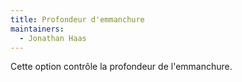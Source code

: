 ```yaml
---
title: Profondeur d'emmanchure
maintainers:
  - Jonathan Haas
---
```


Cette option contrôle la profondeur de l'emmanchure.
